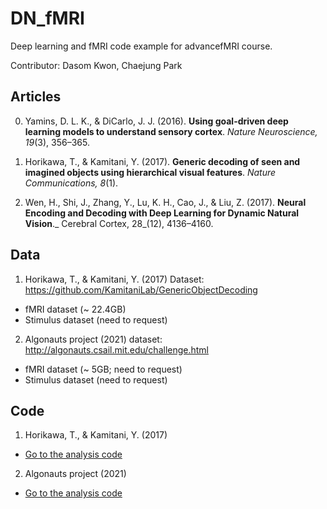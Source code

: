 # DN_fMRI
Deep learning and fMRI code example for advancefMRI course.

Contributor: Dasom Kwon, Chaejung Park


## Articles
0. Yamins, D. L. K., & DiCarlo, J. J. (2016). **Using goal-driven deep learning models to understand sensory cortex**. _Nature Neuroscience, 19_(3), 356–365. 

1. Horikawa, T., & Kamitani, Y. (2017). **Generic decoding of seen and imagined objects using hierarchical visual features**. _Nature Communications, 8_(1).

2. Wen, H., Shi, J., Zhang, Y., Lu, K. H., Cao, J., & Liu, Z. (2017). **Neural Encoding and Decoding with Deep Learning for Dynamic Natural Vision**._ Cerebral Cortex, 28_(12), 4136–4160.


## Data
1. Horikawa, T., & Kamitani, Y. (2017) Dataset: https://github.com/KamitaniLab/GenericObjectDecoding
  - fMRI dataset (~ 22.4GB)
  - Stimulus dataset (need to request)

2. Algonauts project (2021) dataset: http://algonauts.csail.mit.edu/challenge.html
  - fMRI dataset (~ 5GB; need to request)
  - Stimulus dataset (need to request)

## Code
1. Horikawa, T., & Kamitani, Y. (2017)
  - [Go to the analysis code](code/Horikawa)

2. Algonauts project (2021)
  - [Go to the analysis code](code/Algonauts)
